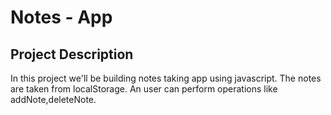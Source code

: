 # Notes - App

## Project Description

In this project we'll be building notes taking app using javascript.
The notes are taken from localStorage. An user can perform operations like addNote,deleteNote.
